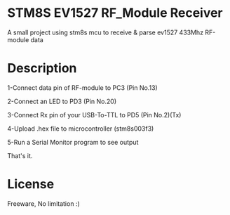 # STM8S EV1527 RF_Module Receiver
A small project using stm8s mcu to receive &amp; parse ev1527 433Mhz RF-module data

# Description
1-Connect data pin of RF-module to PC3 (Pin No.13)

2-Connect an LED to PD3 (Pin No.20)

3-Connect Rx pin of your USB-To-TTL to PD5 (Pin No.2)(Tx) 

4-Upload .hex file to microcontroller (stm8s003f3)

5-Run a Serial Monitor program to see output

That's it.

# License
Freeware, No limitation :)
